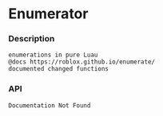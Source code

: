 # Enumerator

### Description

    enumerations in pure Luau
    @docs https://roblox.github.io/enumerate/
    documented changed functions

### API

    Documentation Not Found
